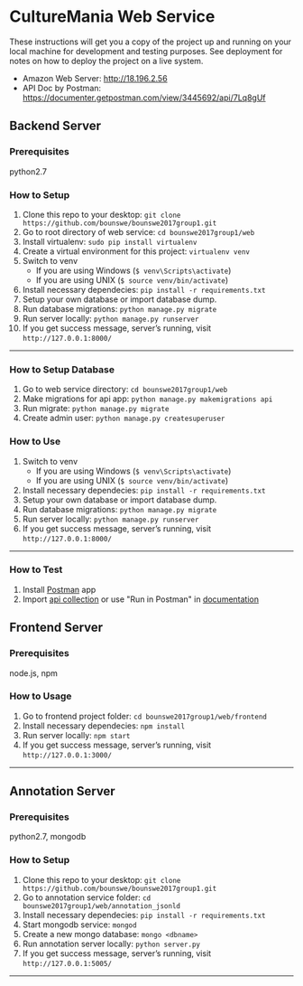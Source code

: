 # CultureMania Web Service

These instructions will get you a copy of the project up and running on your local machine for development and testing purposes. See deployment for notes on how to deploy the project on a live system.

* Amazon Web Server: http://18.196.2.56
* API Doc by Postman: https://documenter.getpostman.com/view/3445692/api/7Lq8gUf

## Backend Server

### Prerequisites
python2.7

### How to Setup
1. Clone this repo to your desktop: `git clone https://github.com/bounswe/bounswe2017group1.git`
2. Go to root directory of web service: `cd bounswe2017group1/web`
3. Install virtualenv: `sudo pip install virtualenv`
4. Create a virtual environment for this project: `virtualenv venv`
5. Switch to venv
    * If you are using Windows (`$ venv\Scripts\activate`)
    * If you are using UNIX (`$ source venv/bin/activate`)
6. Install necessary dependecies: `pip install -r requirements.txt`
7. Setup your own database or import database dump.
7. Run database migrations: `python manage.py migrate`
8. Run server locally: `python manage.py runserver`
9. If you get success message, server’s running, visit `http://127.0.0.1:8000/`
***

### How to Setup Database
1. Go to web service directory: `cd bounswe2017group1/web`
2. Make migrations for api app: `python manage.py makemigrations api`
3. Run migrate: `python manage.py migrate`
4. Create admin user: `python manage.py createsuperuser`

### How to Use
1. Switch to venv
    * If you are using Windows (`$ venv\Scripts\activate`)
    * If you are using UNIX (`$ source venv/bin/activate`)
2. Install necessary dependecies: `pip install -r requirements.txt`
3. Setup your own database or import database dump.
4. Run database migrations: `python manage.py migrate`
5. Run server locally: `python manage.py runserver`
6. If you get success message, server’s running, visit `http://127.0.0.1:8000/`
***

### How to Test
1. Install [Postman](https://www.getpostman.com) app
2. Import [api collection](https://raw.githubusercontent.com/bounswe/bounswe2017group1/master/web/api.postman_collection.json) or use "Run in Postman" in [documentation](https://documenter.getpostman.com/view/3445692/api/7Lq8gUf)

## Frontend Server

### Prerequisites
node.js, npm

### How to Usage
1. Go to frontend project folder: `cd bounswe2017group1/web/frontend`
2. Install necessary dependecies: `npm install`
3. Run server locally: `npm start`
4. If you get success message, server’s running, visit `http://127.0.0.1:3000/`
***

## Annotation Server

### Prerequisites
python2.7, mongodb

### How to Setup
1. Clone this repo to your desktop: `git clone https://github.com/bounswe/bounswe2017group1.git`
2. Go to annotation service folder: `cd bounswe2017group1/web/annotation_jsonld`
3. Install necessary dependecies: `pip install -r requirements.txt`
4. Start mongodb service: `mongod`
5. Create a new mongo database: `mongo <dbname>`
6. Run annotation server locally: `python server.py`
7. If you get success message, server’s running, visit `http://127.0.0.1:5005/`
***
